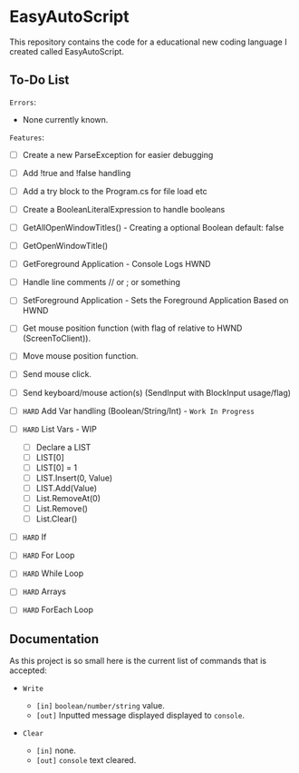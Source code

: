 # EasyAutoScript

This repository contains the code for a educational new coding language I created called EasyAutoScript.

## To-Do List

`Errors`:

- None currently known.

`Features`:

- [ ] Create a new ParseException for easier debugging
- [ ] Add !true and !false handling
- [ ] Add a try block to the Program.cs for file load etc
- [ ] Create a BooleanLiteralExpression to handle booleans
- [ ] GetAllOpenWindowTitles() - Creating a optional Boolean default: false
- [ ] GetOpenWindowTitle()
- [ ] GetForeground Application - Console Logs HWND
- [ ] Handle line comments // or ; or something
- [ ] SetForeground Application - Sets the Foreground Application Based on HWND
- [ ] Get mouse position function (with flag of relative to HWND (ScreenToClient)).
- [ ] Move mouse position function.
- [ ] Send mouse click.
- [ ] Send keyboard/mouse action(s) (SendInput with BlockInput usage/flag)
- [ ] `HARD` Add Var handling (Boolean/String/Int) - `Work In Progress`
- [ ] `HARD` List Vars - WIP

  - [ ] Declare a LIST
  - [ ] LIST[0]
  - [ ] LIST[0] = 1
  - [ ] LIST.Insert(0, Value)
  - [ ] LIST.Add(Value)
  - [ ] List.RemoveAt(0)
  - [ ] List.Remove()
  - [ ] List.Clear()

- [ ] `HARD` If
- [ ] `HARD` For Loop
- [ ] `HARD` While Loop
- [ ] `HARD` Arrays
- [ ] `HARD` ForEach Loop

## Documentation

As this project is so small here is the current list of commands that is accepted:

- `Write`

  - `[in]` `boolean/number/string` value.
  - `[out]` Inputted message displayed displayed to `console`.

- `Clear`

  - `[in]` none.
  - `[out]` `console` text cleared.

